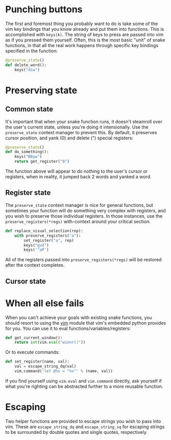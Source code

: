 Punching buttons
================

The first and foremost thing you probably want to do is take some of the vim key
bindings that you know already and put them into functions.  This is
accomplished with `keys(k)`.  The string of keys to press are passed into vim as
if you pressed them yourself.  Often, this is the most basic "unit" of snake
functions, in that all the real work happens through specific key bindings
specified in the function:

```python
@preserve_state()
def delete_word():
    keys("diw")
```


Preserving state
================

Common state
------------

It's important that when your snake function runs, it doesn't steamroll over the
user's current state, unless you're doing it intensionally.  Use the
`preserve_state` context manager to prevent this.  By default, it preserves
cursor position, and yank (0) and delete (") special registers:

```python
@preserve_state()
def do_something():
    keys("BByw")
    return get_register("0")
```

The function above will appear to do nothing to the user's cursor or registers,
when in reality, it jumped back 2 words and yanked a word.

Register state
--------------

The `preserve_state` context manager is nice for general functions, but
sometimes your function will do something very complex with registers, and you
wish to preserve those individual registers.  In those instances, use the
`preserve_registers(*regs)` with-context around your critical section:

```python
def replace_visual_selection(rep):
    with preserve_registers("a"):
        set_register("a", rep)
        keys("gvd")
        keys('"aP')
```

All of the registers passed into `preserve_registers(*regs)` will be restored
after the context completes.

Cursor state
------------


When all else fails
===================

When you can't achieve your goals with existing snake functions, you should
resort to using the [vim](http://vimdoc.sourceforge.net/htmldoc/if_pyth.html)
module that vim's embedded python provides for you.  You can use it to eval
functions/variables/registers:

```python
def get_current_window():
    return int(vim.eval("winnr()"))
```

Or to execute commands:

```python
def set_register(name, val):
    val = escape_string_dq(val)
    vim.command('let @%s = "%s"' % (name, val))
```

If you find yourself using `vim.eval` and `vim.command` directly, ask yourself
if what you're righting can be abstracted further to a more reusable function.

Escaping
========

Two helper functions are provided to escape strings you wish to pass into vim.
These are `escape_string_dq` and `escape_string_sq` for escaping strings to be
surrounded by double quotes and single quotes, respectively.

